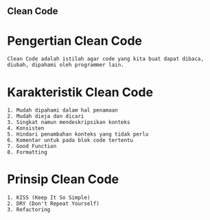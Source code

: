 ## Clean Code

# Pengertian Clean Code
    Clean Code adalah istilah agar code yang kita buat dapat dibaca, diubah, dipahami oleh programmer lain. 

# Karakteristik Clean Code 
    1. Mudah dipahami dalam hal penamaan 
    2. Mudah dieja dan dicari
    3. Singkat namun mendeskripsikan konteks
    4. Konsisten
    5. Hindari penambahan konteks yang tidak perlu
    6. Komentar untuk pada blok code tertentu
    7. Good Function
    8. Formatting 

# Prinsip Clean Code
    1. KISS (Keep It So Simple)
    2. DRY (Don't Repeat Yourself)
    3. Refactoring